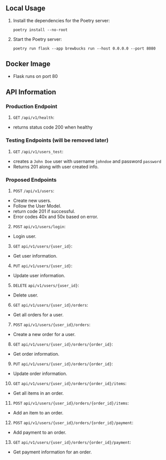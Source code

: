 ## Local Usage

1. Install the dependencies for the Poetry server:
   ```shell
   poetry install --no-root
   ```
2. Start the Poetry server:
   ```shell
   poetry run flask --app brewbucks run --host 0.0.0.0 --port 8080
   ```

## Docker Image
- Flask runs on port 80


## API Information

### Production Endpoint
1. `GET` `/api/v1/health`: 
- returns status code 200 when healthy

### Testing Endpoints (will be removed later)
1. `GET` `/api/v1/users_test`: 
- creates a `John Doe` user with username `johndoe` and password `password`
-  Returns 201 along with user created info.

### Proposed Endpoints

1. `POST` `/api/v1/users`:
-  Create new users. 
- Follow the User Model.
- return code 201 if successful. 
- Error codes 40x and 50x based on error.

2. `POST` `api/v1/users/login`:
- Login user.

3. `GET` `api/v1/users/{user_id}`:
- Get user information.

4. `PUT` `api/v1/users/{user_id}`:
- Update user information.

5. `DELETE` `api/v1/users/{user_id}`:
- Delete user.

6. `GET` `api/v1/users/{user_id}/orders`:
- Get all orders for a user.

7. `POST` `api/v1/users/{user_id}/orders`:
- Create a new order for a user.

8. `GET` `api/v1/users/{user_id}/orders/{order_id}`:
- Get order information.

9. `PUT` `api/v1/users/{user_id}/orders/{order_id}`:
- Update order information.

10. `GET` `api/v1/users/{user_id}/orders/{order_id}/items`:
- Get all items in an order.

11. `POST` `api/v1/users/{user_id}/orders/{order_id}/items`:
- Add an item to an order.

12. `POST` `api/v1/users/{user_id}/orders/{order_id}/payment`:
- Add payment to an order.

13. `GET` `api/v1/users/{user_id}/orders/{order_id}/payment`:
- Get payment information for an order.